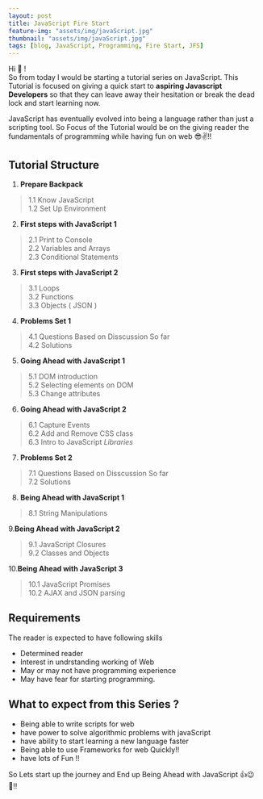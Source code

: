 ```yaml
---
layout: post
title: JavaScript Fire Start
feature-img: "assets/img/javaScript.jpg"
thumbnail: "assets/img/javaScript.jpg"
tags: [blog, JavaScript, Programming, Fire Start, JFS]
---
```

Hi 👋 ! <br>
So from today I would be starting a tutorial series on JavaScript.
This Tutorial is focused on giving a quick start to **aspiring Javascript Developers**
so that they can leave away their hesitation or break the dead lock and start learning now.

JavaScript has eventually evolved into being a language rather than just a scripting tool. So Focus of the Tutorial would be on the giving reader the fundamentals of programming while having fun on web 😎✌!!

## Tutorial Structure
1. **Prepare Backpack** <br>
>   1.1 Know JavaScript <br>
>   1.2 Set Up Environment<br>

2. **First steps with JavaScript 1** <br>
>   2.1 Print to Console <br>
>   2.2 Variables and Arrays <br>
>   2.3 Conditional Statements<br>

3. **First steps with JavaScript 2** <br>
>   3.1 Loops <br>
>   3.2 Functions <br>
>   3.3 Objects ( JSON ) <br>

4. **Problems Set 1** <br>
>   4.1 Questions Based on Disscussion So far <br>
>   4.2 Solutions<br>

5. **Going Ahead with JavaScript 1** <br>
>   5.1 DOM introduction <br>
>   5.2 Selecting elements on DOM <br>
>   5.3 Change attributes <br>

6. **Going Ahead with JavaScript 2** <br>
>   6.1 Capture Events <br>
>   6.2 Add and Remove CSS class <br>
>   6.3 Intro to JavaScript *Libraries* <br>

7. **Problems Set 2** <br>
>   7.1 Questions Based on Disscussion So far <br>
>   7.2 Solutions<br>

8. **Being Ahead with JavaScript 1** <br>
>   8.1 String Manipulations <br>

9.**Being Ahead with JavaScript 2** <br>
>   9.1 JavaScript Closures <br>
>   9.2 Classes and Objects

10.**Being Ahead with JavaScript 3** <br>
>   10.1 JavaScript Promises <br>
>   10.2 AJAX and JSON parsing

## Requirements
The reader is expected to have following skills
- Determined reader
- Interest in undrstanding working of Web
- May or may not have programming experience
- May have fear for starting programming.

## What to expect from this Series ?
- Being able to write scripts for web
- have power to solve algorithmic problems with javaScript
- have ability to start learning a new language faster
- Being able to use Frameworks for web Quickly!!
- have lots of Fun !!

So Lets start up the journey and End up Being Ahead with JavaScript 👍😉🤟!!